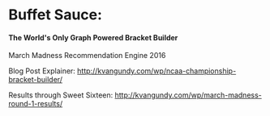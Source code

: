 # Buffet Sauce: 
#### The World's Only Graph Powered Bracket Builder

March Madness Recommendation Engine 2016

Blog Post Explainer: http://kvangundy.com/wp/ncaa-championship-bracket-builder/

Results through Sweet Sixteen: http://kvangundy.com/wp/march-madness-round-1-results/
